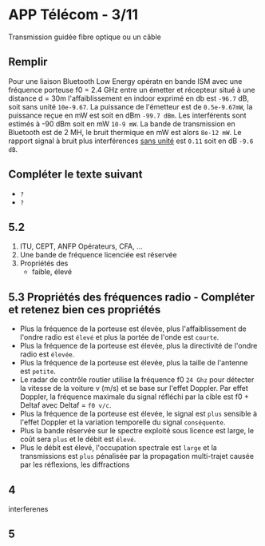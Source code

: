 # APP Télécom - 3/11
Transmission guidée fibre optique ou un câble

## Remplir

Pour une liaison Bluetooth Low Energy opératn en bande ISM avec une fréquence porteuse f0 = 2.4 GHz entre un émetter et récepteur situé à une distance d = 30m l'affaiblissement en indoor exprimé en db est `-96.7` dB, soit sans unité `10e-9.67`. La puissance de l'émetteur est de `0.5e-9.67mW`, la puissance reçue en mW est soit en dBm `-99.7 dBm`. Les interférents sont estimés à -90 dBm soit en mW `10-9 mW`. La bande de transmission en Bluetooth est de 2 MH, le bruit thermique en mW est alors `8e-12 mW`. Le rapport signal à bruit plus interférences <u>sans unité</u> est `0.11` soit en dB `-9.6 dB`.

## Compléter le texte suivant

* `?`
* `?` 

## 5.2

1. ITU, CEPT, ANFP
Opérateurs, CFA, ...
2. Une bande de fréquence licenciée est réservée
3. Propriétés des
    * faible, élevé

## 5.3 Propriétés des fréquences radio - Compléter et retenez bien ces propriétés
* Plus la fréquence de la porteuse est élevée, plus l'affaiblissement de l'ondre radio est `élevé` et plus la portée de l'onde est `courte`.
* Plus la fréquence de la porteuse est élevée, plus la directivité de l'ondre radio est `élevée`.
* Plus la fréquence de la porteuse est élevée, plus la taille de l'antenne est `petite`.
* Le radar de contrôle routier utilise la fréquence f0 `24 Ghz` pour détecter la vitesse de la voiture v (m/s) et se base sur l'effet Doppler. Par effet Doppler, la fréquence maximale du signal réfléchi par la cible est f0 + Deltaf avec Deltaf = `f0 v/c`.
* Plus la fréquence de la porteuse est élevée, le signal est `plus` sensible à l'effet Doppler et la variation temporelle du signal `conséquente`.
* Plus la bande réservée sur le spectre exploité sous licence est large, le coût sera `plus` et le débit est `élevé`.
* Plus le débit est élevé, l'occupation spectrale est `large` et la transmissions est `plus` pénalisée par la propagation multi-trajet causée par les réflexions, les diffractions

## 4
interferenes

## 5

